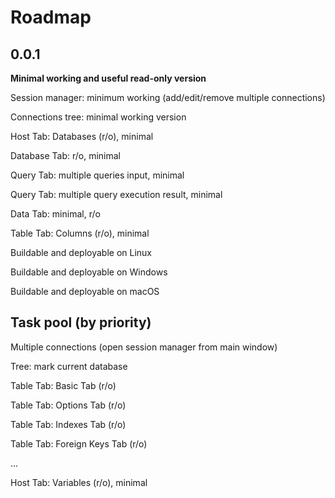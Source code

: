 # Roadmap

## 0.0.1

**Minimal working and useful read-only version**

Session manager: minimum working (add/edit/remove multiple connections)

Connections tree: minimal working version

Host Tab: Databases (r/o), minimal

Database Tab: r/o, minimal

Query Tab: multiple queries input, minimal

Query Tab: multiple query execution result, minimal

Data Tab: minimal, r/o

Table Tab: Columns (r/o), minimal

Buildable and deployable on Linux

Buildable and deployable on Windows

Buildable and deployable on macOS

## Task pool (by priority)

Multiple connections (open session manager from main window)

Tree: mark current database

Table Tab: Basic Tab (r/o)

Table Tab: Options Tab (r/o)

Table Tab: Indexes Tab (r/o)

Table Tab: Foreign Keys Tab (r/o)

...

Host Tab: Variables (r/o), minimal
